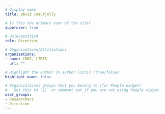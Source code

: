 ```yaml
---
# Display name
title: David Coeurjolly

# Is this the primary user of the site?
superuser: true

# Role/position
role: Directeur

# Organizations/Affiliations
organizations:
- name: CNRS, LIRIS
  url: ""

# Highlight the author in author lists? (true/false)
highlight_name: false

# Organizational groups that you belong to (for People widget)
#   Set this to `[]` or comment out if you are not using People widget.
user_groups:
- Researchers
- Direction
---
```

